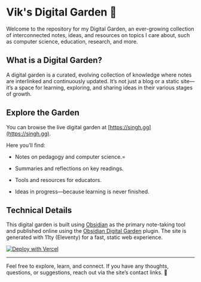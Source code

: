 # Vik's Digital Garden 🌱

Welcome to the repository for my Digital Garden, an ever-growing collection of interconnected notes, ideas, and resources on topics I care about, such as computer science, education, research, and more.

## What is a Digital Garden?

A digital garden is a curated, evolving collection of knowledge where notes are interlinked and continuously updated. It’s not just a blog or a static site—it’s a space for learning, exploring, and sharing ideas in their various stages of growth.

## Explore the Garden

You can browse the live digital garden at [https://singh.gg](https://singh.gg).

Here you’ll find:

-   Notes on pedagogy and computer science.=

-   Summaries and reflections on key readings.

-   Tools and resources for educators.

-   Ideas in progress—because learning is never finished.

## Technical Details

This digital garden is built using [Obsidian](https://obsidian.md) as the primary note-taking tool and published online using the [Obsidian Digital Garden](https://github.com/oleeskild/obsidian-digital-garden) plugin. The site is generated with 11ty (Eleventy) for a fast, static web experience.

[![Deploy with Vercel](https://vercel.com/button)](https://vercel.com/new/clone?repository-url=https://github.com/oleeskild/digitalgarden)

---

Feel free to explore, learn, and connect. If you have any thoughts, questions, or suggestions, reach out via the site’s contact links. 🌟
